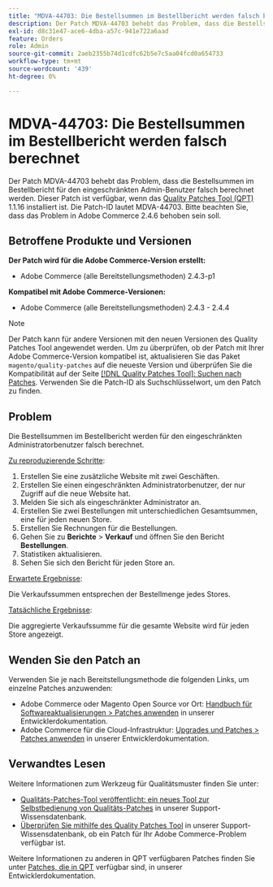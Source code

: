 ```yaml
---
title: "MDVA-44703: Die Bestellsummen im Bestellbericht werden falsch berechnet"
description: Der Patch MDVA-44703 behebt das Problem, dass die Bestellsummen im Bestellbericht für den eingeschränkten Admin-Benutzer falsch berechnet werden. Dieser Patch ist verfügbar, wenn das [Quality Patches Tool (QPT)](/help/announcements/adobe-commerce-announcements/magento-quality-patches-released-new-tool-to-self-serve-quality-patches.md) 1.1.16 installiert ist. Die Patch-ID lautet MDVA-44703. Bitte beachten Sie, dass das Problem in Adobe Commerce 2.4.6 behoben sein soll.
exl-id: d8c31e47-ace6-4dba-a57c-941e722a6aad
feature: Orders
role: Admin
source-git-commit: 2aeb2355b74d1cdfc62b5e7c5aa04fcd0a654733
workflow-type: tm+mt
source-wordcount: '439'
ht-degree: 0%

---
```


# MDVA-44703: Die Bestellsummen im Bestellbericht werden falsch berechnet

Der Patch MDVA-44703 behebt das Problem, dass die Bestellsummen im Bestellbericht für den eingeschränkten Admin-Benutzer falsch berechnet werden. Dieser Patch ist verfügbar, wenn das [Quality Patches Tool (QPT)](/help/announcements/adobe-commerce-announcements/magento-quality-patches-released-new-tool-to-self-serve-quality-patches.md) 1.1.16 installiert ist. Die Patch-ID lautet MDVA-44703. Bitte beachten Sie, dass das Problem in Adobe Commerce 2.4.6 behoben sein soll.

## Betroffene Produkte und Versionen

**Der Patch wird für die Adobe Commerce-Version erstellt:**

* Adobe Commerce (alle Bereitstellungsmethoden) 2.4.3-p1

**Kompatibel mit Adobe Commerce-Versionen:**

* Adobe Commerce (alle Bereitstellungsmethoden) 2.4.3 - 2.4.4

>[!NOTE]
>
>Der Patch kann für andere Versionen mit den neuen Versionen des Quality Patches Tool angewendet werden. Um zu überprüfen, ob der Patch mit Ihrer Adobe Commerce-Version kompatibel ist, aktualisieren Sie das Paket `magento/quality-patches` auf die neueste Version und überprüfen Sie die Kompatibilität auf der Seite [[!DNL Quality Patches Tool]: Suchen nach Patches](https://experienceleague.adobe.com/tools/commerce-quality-patches/index.html). Verwenden Sie die Patch-ID als Suchschlüsselwort, um den Patch zu finden.

## Problem

Die Bestellsummen im Bestellbericht werden für den eingeschränkten Administratorbenutzer falsch berechnet.

<u>Zu reproduzierende Schritte</u>:

1. Erstellen Sie eine zusätzliche Website mit zwei Geschäften.
1. Erstellen Sie einen eingeschränkten Administratorbenutzer, der nur Zugriff auf die neue Website hat.
1. Melden Sie sich als eingeschränkter Administrator an.
1. Erstellen Sie zwei Bestellungen mit unterschiedlichen Gesamtsummen, eine für jeden neuen Store.
1. Erstellen Sie Rechnungen für die Bestellungen.
1. Gehen Sie zu **Berichte** > **Verkauf** und öffnen Sie den Bericht **Bestellungen**.
1. Statistiken aktualisieren.
1. Sehen Sie sich den Bericht für jeden Store an.

<u>Erwartete Ergebnisse</u>:

Die Verkaufssummen entsprechen der Bestellmenge jedes Stores.

<u>Tatsächliche Ergebnisse</u>:

Die aggregierte Verkaufssumme für die gesamte Website wird für jeden Store angezeigt.

## Wenden Sie den Patch an

Verwenden Sie je nach Bereitstellungsmethode die folgenden Links, um einzelne Patches anzuwenden:

* Adobe Commerce oder Magento Open Source vor Ort: [Handbuch für Softwareaktualisierungen > Patches anwenden](https://experienceleague.adobe.com/en/docs/commerce-operations/tools/quality-patches-tool/usage) in unserer Entwicklerdokumentation.
* Adobe Commerce für die Cloud-Infrastruktur: [Upgrades und Patches > Patches anwenden](https://experienceleague.adobe.com/en/docs/commerce-cloud-service/user-guide/develop/upgrade/apply-patches) in unserer Entwicklerdokumentation.

## Verwandtes Lesen

Weitere Informationen zum Werkzeug für Qualitätsmuster finden Sie unter:

* [Qualitäts-Patches-Tool veröffentlicht: ein neues Tool zur Selbstbedienung von Qualitäts-Patches](/help/announcements/adobe-commerce-announcements/magento-quality-patches-released-new-tool-to-self-serve-quality-patches.md) in unserer Support-Wissensdatenbank.
* [Überprüfen Sie mithilfe des Quality Patches Tool](/help/support-tools/patches-available-in-qpt-tool/check-patch-for-magento-issue-with-magento-quality-patches.md) in unserer Support-Wissensdatenbank, ob ein Patch für Ihr Adobe Commerce-Problem verfügbar ist.

Weitere Informationen zu anderen in QPT verfügbaren Patches finden Sie unter [Patches, die in QPT](https://experienceleague.adobe.com/tools/commerce-quality-patches/index.html) verfügbar sind, in unserer Entwicklerdokumentation.
